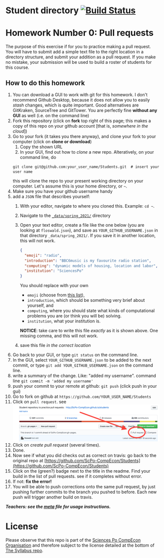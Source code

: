 # Student directory [![Build Status](https://travis-ci.org/ScPo-CompEcon/Students.svg?branch=master)](https://travis-ci.org/ScPo-CompEcon/Students)

# Homework Number 0: Pull requests

The purpose of this exercise if for you to practice making a pull request. You will have to submit add a simple text file to the right location in a directory structure, and submit your addition as a pull request. If you make no mistake, your submission will be used to build a roster of students for this course.

## How to do this homework

1. You can download a GUI to work with git for this homework. I don't recommend Github Desktop, because it does not allow you to easily *stash* changes, which is quite important. Good alternatives are GitKraken, SourceTree and GitTower. You are perfectly fine **without any GUI** as well (i.e. on the command line)
1. Fork this repository (click on **fork** top right of this page; this makes a copy of this repo on your github account [that is, *somewhere in the cloud*])
1. Go to your fork (it takes you there anyway), and clone your fork to your computer (click on **clone or download**)
	1. Copy the shown URL
	1. In your GUI, find out how to *clone* a new repo. Alteratively, on your command line, do 
	```
	git clone git@github.com:your_user_name/Students.git  # insert your user name
	```
	this will clone the repo to your present working directory on your computer. Let's assume this is your home directory, or `~`.
1. Make sure you have your github username handy
1. add a `JSON` file that describes yourself:
	1. With your editor, navigate to where you cloned this. Example: `cd ~`.
	1. Navigate to the [`_data/spring_2021/`](_data/) directory
	1. Open your text editor, create a file like the one below (you are looking at `floswald.json`), and save as `YOUR_GITHUB_USERNAME.json` in that directory `_data/spring_2021/`. If you save it in another location, this will not work.

		```json
		{
		  "emoji": "radio",
		  "introduction": "BBC6music is my favourite radio station",
		  "computing": "dynamic models of housing, location and labor",
		  "institution": "SciencesPo"
		}
		```
		You should replace with your own 
		
		* `emoji` (choose from [this list](http://www.emoji-cheat-sheet.com/)), 
		* `introduction`, which should be something very brief about yourself, and 
		* `computing`, where you should state what kinds of computational problems you are (or think you will be) solving.
		* `institution`, what your institution is.

		**NOTICE**: take care to write this file *exactly* as it is shown above. One missing comma, and this will not work. 

	1. save this file *in the correct location*
1. Go back to your GUI, or type `git status` on the command line.
1. In the GUI, select `YOUR_GITHUB_USERNAME.json` to be added to the next commit, or type `git add YOUR_GITHUB_USERNAME.json` on the command line.
1. write a summary of the change. Like: "added my username". command line `git commit -m 'added my username'`
1. push your commit to your remote at github: `git push` (click push in your gui)
1. Go to fork on github at `https://github.com/YOUR_USER_NAME/Students`
1. Click on `pull request`. see ![picture](PR.png)
1. Click on *create pull request* (several times). 
1. Done.
1. Now see if what you did checks out as correct on travis: go back to the original repo at [https://github.com/ScPo-CompEcon/Students](https://github.com/ScPo-CompEcon/Students)
1. Click on the (green?) badge next to the title in the readme. Find your build in the list of pull requests. see if it completes without error. 
1. If not: **fix the error!**
1. You will be able to push corrections onto the same pull request, by just pushing further commits to the branch you pushed to before. Each new push will trigger another build on travis.


***Teachers: see the [meta](meta.md) file for usage instructions.***


# License

Please observe that this repo is part of the [Sciences Po CompEcon Organisation](https://github.com/ScPo-CompEcon) and therefore subject to the license detailed at the bottom of [The Syllabus repo](https://github.com/ScPo-CompEcon/Syllabus).
